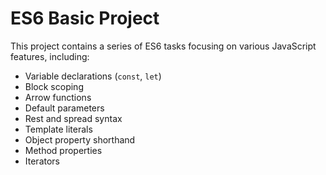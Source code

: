 # ES6 Basic Project

This project contains a series of ES6 tasks focusing on various JavaScript features, including:
- Variable declarations (`const`, `let`)
- Block scoping
- Arrow functions
- Default parameters
- Rest and spread syntax
- Template literals
- Object property shorthand
- Method properties
- Iterators
